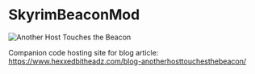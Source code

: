 # SkyrimBeaconMod

![Another Host Touches the Beacon](https://www.hexxedbitheadz.com/wp-content/uploads/go-x/u/4f5d8168-545c-4f7d-8510-2fb0f843ca76/l0,t0,w700,h400/image.jpg)

Companion code hosting site for blog article: https://www.hexxedbitheadz.com/blog-anotherhosttouchesthebeacon/
